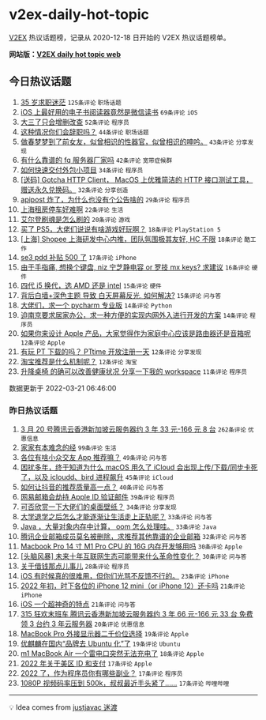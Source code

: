 # v2ex-daily-hot-topic

[V2EX](https://www.v2ex.com/) 热议话题榜，记录从 2020-12-18 日开始的 V2EX 热议话题榜单。

**网站版：[V2EX daily hot topic web](https://boojack.github.io/v2ex-daily-hot-topic-web/)**

## 今日热议话题

<!-- TODAY BEGIN -->

1. [35 岁求职迷茫](https://www.v2ex.com/t/841773) `125条评论` `职场话题`
1. [iOS 上最好用的电子书阅读器竟然是微信读书](https://www.v2ex.com/t/841781) `69条评论` `iOS`
1. [大三了只会增删改查](https://www.v2ex.com/t/841796) `52条评论` `程序员`
1. [这种情况你们会辞职吗？](https://www.v2ex.com/t/841813) `44条评论` `职场话题`
1. [做春梦梦到了前女友，似曾相识的性器官，似曾相识的呻吟。](https://www.v2ex.com/t/841785) `43条评论` `分享发现`
1. [有什么靠谱的 fq 服务器厂家吗](https://www.v2ex.com/t/841746) `42条评论` `宽带症候群`
1. [如何快速交付外包小项目](https://www.v2ex.com/t/841759) `34条评论` `程序员`
1. [[送码] Gotcha HTTP Client， MacOS 上优雅简洁的 HTTP 接口测试工具，赠送永久兑换码。](https://www.v2ex.com/t/841834) `32条评论` `分享创造`
1. [apipost 炸了，为什么也没有个公告啥的](https://www.v2ex.com/t/841775) `29条评论` `程序员`
1. [上海租房停车好难啊](https://www.v2ex.com/t/841768) `22条评论` `生活`
1. [艾尔登刷魂是怎么刷的](https://www.v2ex.com/t/841767) `20条评论` `游戏`
1. [买了 PS5，大佬们说说有啥游戏好玩啊？](https://www.v2ex.com/t/841817) `18条评论` `PlayStation 5`
1. [[上海] Shopee 上海研发中心内推，团队氛围极其友好, HC 不限](https://www.v2ex.com/t/841789) `18条评论` `酷工作`
1. [se3 pdd 补贴 500 了](https://www.v2ex.com/t/841761) `17条评论` `iPhone`
1. [由于手指痛, 想换个键盘, niz 宁芝静电容 or 罗技 mx keys? 求建议](https://www.v2ex.com/t/841777) `16条评论` `硬件`
1. [四代 i5 换代，选 AMD 还是 intel](https://www.v2ex.com/t/841788) `15条评论` `硬件`
1. [背后白墙+深色主题 导致 白天屏幕反光, 如何解决?](https://www.v2ex.com/t/841744) `15条评论` `问与答`
1. [大佬们，求一个 pycharm 专业版](https://www.v2ex.com/t/841794) `14条评论` `Python`
1. [迫南京要求居家办公，求一种方便的实现内网外入进行开发的方案](https://www.v2ex.com/t/841763) `14条评论` `程序员`
1. [如果你来设计 Apple 产品，大家觉得作为家庭中心应该是路由器还是音箱呢](https://www.v2ex.com/t/841809) `12条评论` `Apple`
1. [有玩 PT 下载的吗？ PTtime 开放注册一天](https://www.v2ex.com/t/841793) `12条评论` `分享发现`
1. [淘宝推荐是什么机制呢？](https://www.v2ex.com/t/841752) `12条评论` `淘宝`
1. [升降桌椅 的确可以改善健康状况 分享一下我的 workspace](https://www.v2ex.com/t/841821) `11条评论` `程序员`

数据更新于 2022-03-21 06:46:00

<!-- TODAY END -->

### 昨日热议话题

<!-- YESTERDAY BEGIN -->

1. [3 月 20 号腾讯云香港新加坡云服务器约 3 年 33 元-166 元 8 台](https://www.v2ex.com/t/841614) `262条评论` `优惠信息`
1. [家家有本难念的经](https://www.v2ex.com/t/841636) `99条评论` `生活`
1. [各位有啥小众交友 App 推荐嘛？](https://www.v2ex.com/t/841621) `49条评论` `问与答`
1. [困扰多年，终于知道为什么 macOS 用久了 iCloud 会出现上传/下载/同步卡死了，以及 icloudd、bird 进程飙升](https://www.v2ex.com/t/841605) `45条评论` `iCloud`
1. [如何让抖音的推荐质量高一点？](https://www.v2ex.com/t/841583) `40条评论` `问与答`
1. [网易邮箱会劫持 Apple ID 验证邮件](https://www.v2ex.com/t/841639) `39条评论` `程序员`
1. [可否欣赏一下大佬们的桌面壁纸？](https://www.v2ex.com/t/841646) `34条评论` `分享发现`
1. [大学退学之后怎么才能逐渐让生活走上正轨呢？](https://www.v2ex.com/t/841645) `33条评论` `问与答`
1. [Java ，大量对象内存中计算， oom 怎么处理哇。](https://www.v2ex.com/t/841680) `33条评论` `Java`
1. [腾讯企业邮箱成员莫名被删除，求推荐其他靠谱的企业邮箱](https://www.v2ex.com/t/841590) `32条评论` `问与答`
1. [Macbook Pro 14 寸 M1 Pro CPU 的 16G 内存开发够用吗](https://www.v2ex.com/t/841572) `30条评论` `Apple`
1. [[头脑风暴] 未来十年互联网生态可能带来什么革命性变化？](https://www.v2ex.com/t/841589) `30条评论` `问与答`
1. [关于借钱那点儿事儿](https://www.v2ex.com/t/841625) `28条评论` `程序员`
1. [iOS 有时候真的很难用，但你们光骂不反馈不行的。](https://www.v2ex.com/t/841674) `23条评论` `iPhone`
1. [2022 年初，时下各位的 iPhone 12 mini（or iPhone 12）还卡吗](https://www.v2ex.com/t/841630) `21条评论` `iPhone`
1. [iOS 一个超神奇的特点](https://www.v2ex.com/t/841596) `21条评论` `问与答`
1. [315 狂欢末班车 腾讯云香港新加坡云服务器约 3 年 66 元-166 元 33 台 免费领 3 台约 3 年云服务器](https://www.v2ex.com/t/841722) `20条评论` `优惠信息`
1. [MacBook Pro 外接显示器二千价位选择](https://www.v2ex.com/t/841678) `19条评论` `Apple`
1. [优麒麟在国内“品牌去 Ubuntu 化”了](https://www.v2ex.com/t/841633) `19条评论` `Ubuntu`
1. [m1 MacBook Air 一个雷电口突然无法充电了](https://www.v2ex.com/t/841581) `18条评论` `Apple`
1. [2022 年关于美区 ID 和支付](https://www.v2ex.com/t/841726) `17条评论` `Apple`
1. [2022 了，作为程序员你有哪些副业？](https://www.v2ex.com/t/841663) `17条评论` `程序员`
1. [1080P 视频码率压到 500k，叔叔最近手头紧了……](https://www.v2ex.com/t/841657) `17条评论` `哔哩哔哩`

<!-- YESTERDAY END -->

---

💡 Idea comes from [justjavac 迷渡](https://github.com/justjavac/)
